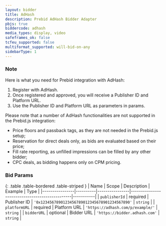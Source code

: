 ```yaml
---
layout: bidder
title: AdHash
description: Prebid AdHash Bidder Adapter
pbjs: true
biddercode: adhash
media_types: display, video
safeframes_ok: false
tcfeu_supported: false
multiformat_supported: will-bid-on-any
sidebarType: 1
---
```


### Note

Here is what you need for Prebid integration with AdHash:

1. Register with AdHash.
2. Once registered and approved, you will receive a Publisher ID and Platform URL.
3. Use the Publisher ID and Platform URL as parameters in params.

Please note that a number of AdHash functionalities are not supported in the Prebid.js integration:

* Price floors and passback tags, as they are not needed in the Prebid.js setup;
* Reservation for direct deals only, as bids are evaluated based on their price;
* Fill rate reporting, as unfilled impressions can be filled by any other bidder;
* CPC deals, as bidding happens only on CPM pricing.

### Bid Params

{: .table .table-bordered .table-striped }
| Name           | Scope    | Description    | Example                                        | Type      |
|----------------|----------|----------------|------------------------------------------------|-----------|
| `publisherId`  | required | Publisher ID   | `'0x1234567890123456789012345678901234567890'` | `string`  |
| `platformURL`  | required | Platform URL   | `'https://adhash.com/p/example/'`              | `string`  |
| `bidderURL`    | optional | Bidder URL     | `'https://bidder.adhash.com'`                  | `string`  |
